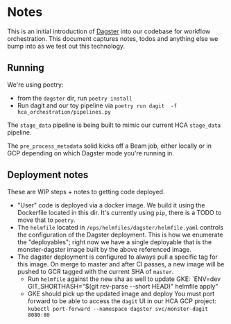 # Notes

This is an initial introduction of [Dagster](https://dagster.io)
into our codebase for workflow orchestration. This document captures notes,
todos and anything else we bump into as we test out this technology.

## Running
We're using poetry:
* from the `dagster` dir, run `poetry install`
* Run dagit and our toy pipeline via `poetry run dagit  -f hca_orchestration/pipelines.py`

The `stage_data` pipeline is being built to mimic our current HCA `stage_data` pipeline.

The `pre_process_metadata` solid kicks off a Beam job, either locally or in GCP depending
on which Dagster mode you're running in.

## Deployment notes
These are WIP steps + notes to getting code deployed.

* "User" code is deployed via a docker image. We build it using the Dockerfile located in this dir. It's currently
using `pip`, there is a TODO to move that to `poetry`.
* The `helmfile` located in `/ops/helmfiles/dagster/helmfile.yaml` controls the configuration of the Dagster
deployment. This is how we enumerate the "deployables"; right now we have a single deployable that is the
  monster-dagster image built by the above referenced image.
* The dagster deployment is configured to always pull a specific tag for this image.
  On merge to master and after CI passes, a new image will be pushed to GCR tagged with the current SHA of `master`.
  * Run `helmfile` against the new sha as well to update GKE: `ENV=dev GIT_SHORTHASH="$(git rev-parse --short HEAD)" helmfile apply"
  * GKE should pick up the updated image and deploy
You must port forward to be able to access the `dagit` UI in our HCA GCP project: `kubectl port-forward --namespace dagster svc/monster-dagit 8080:80`
